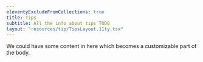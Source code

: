 ```yaml
---
eleventyExcludeFromCollections: true
title: Tips
subtitle: All the info about tips TODO
layout: "resources/tip/TipsLayout.11ty.tsx"
---
```


We could have some content in here which becomes a customizable part of the body.